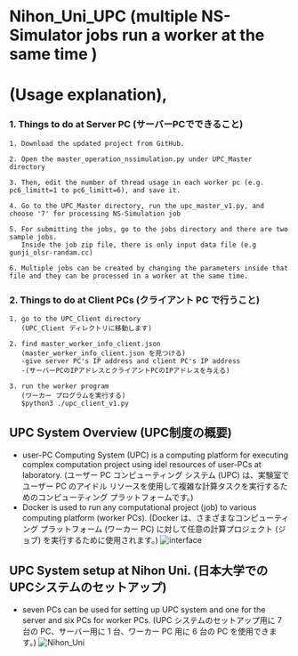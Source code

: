 # Nihon_Uni_UPC (multiple NS-Simulator jobs run a worker at the same time )
#  (Usage explanation),
### 1. Things to do at Server PC (サーバーPCでできること)
```
1. Download the updated project from GitHub.

2. Open the master_operation_nssimulation.py under UPC_Master directory

3. Then, edit the number of thread usage in each worker pc (e.g. pc6_limitt=1 to pc6_limitt=6), and save it. 

4. Go to the UPC_Master directory, run the upc_master_v1.py, and choose '7' for processing NS-Simulation job

5. For submitting the jobs, go to the jobs directory and there are two sample jobs.
   Inside the job zip file, there is only input data file (e.g gunji_olsr-randam.cc)
   
6. Multiple jobs can be created by changing the parameters inside that file and they can be processed in a worker at the same time.
```

### 2. Things to do at Client PCs (クライアント PC で行うこと)
```
1. go to the UPC_Client directory
   (UPC_Client ディレクトリに移動します)

2. find master_worker_info_client.json
   (master_worker_info_client.json を見つける)
   -give server PC's IP address and client PC's IP address
   -(サーバーPCのIPアドレスとクライアントPCのIPアドレスを与える)

3. run the worker program
   (ワーカー プログラムを実行する)
   $python3 ./upc_client_v1.py
```
## UPC System Overview (UPC制度の概要)
- user-PC Computing System (UPC) is a computing platform for executing complex computation project using idel resources of user-PCs at laboratory.
(ユーザー PC コンピューティング システム (UPC) は、実験室でユーザー PC のアイドル リソースを使用して複雑な計算タスクを実行するためのコンピューティング プラットフォームです。)
- Docker is used to run any computational project (job) to various computing platform (worker PCs).
(Docker は、さまざまなコンピューティング プラットフォーム (ワーカー PC) に対して任意の計算プロジェクト (ジョブ) を実行するために使用されます。)
![interface](https://user-images.githubusercontent.com/79504426/183276945-c8a0a311-fccd-4b89-8da3-b49f89b8b4dd.png)
## UPC System setup at Nihon Uni. (日本大学でのUPCシステムのセットアップ)
- seven PCs can be used for setting up UPC system and one for the server and six PCs for worker PCs.
(UPC システムのセットアップ用に 7 台の PC、サーバー用に 1 台、ワーカー PC 用に 6 台の PC を使用できます。)
![Nihon_Uni](https://user-images.githubusercontent.com/79504426/183277677-7c7d4165-55f7-4340-bc5f-b22cdef56827.png)
